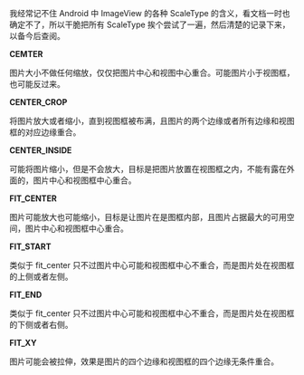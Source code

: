 我经常记不住 Android 中 ImageView 的各种 ScaleType 的含义，看文档一时也确定不了，所以干脆把所有 ScaleType 挨个尝试了一遍，然后清楚的记录下来，以备今后查阅。

**CEMTER**

图片大小不做任何缩放，仅仅把图片中心和视图中心重合。可能图片小于视图框，也可能反过来。

**CENTER_CROP**

将图片放大或者缩小，直到视图框被布满，且图片的两个边缘或者所有边缘和视图框的对应边缘重合。

**CENTER_INSIDE**

可能将图片缩小，但是不会放大，目标是把图片放置在视图框之内，不能有露在外面的，图片中心和视图框中心重合。

**FIT_CENTER**

图片可能放大也可能缩小，目标是让图片在是图框内部，且图片占据最大的可用空间，图片中心和视图框中心重合。

**FIT_START**

类似于 fit_center 只不过图片中心可能和视图框中心不重合，而是图片处在视图框的上侧或者左侧。

**FIT_END**

类似于 fit_center 只不过图片中心可能和视图框中心不重合，而是图片处在视图框的下侧或者右侧。

**FIT_XY**

图片可能会被拉伸，效果是图片的四个边缘和视图框的四个边缘无条件重合。